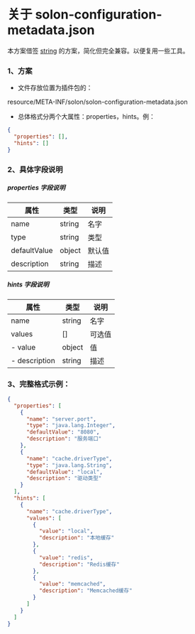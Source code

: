 
# 关于 solon-configuration-metadata.json

本方案借签 [string](https://docs.spring.io/spring-boot/docs/2.7.x/reference/html/configuration-metadata.html) 的方案，简化但完全兼容。以便复用一些工具。

### 1、方案

* 文件存放位置为插件包的：

resource/META-INF/solon/solon-configuration-metadata.json

* 总体格式分两个大属性：properties，hints。例：

```json
{
  "properties": [],
  "hints": []
}
```

### 2、具体字段说明

##### properties 字段说明

| 属性           | 类型      | 说明  |
|--------------|---------|-----|
| name         | string  | 名字  |
| type         | string  | 类型  |
| defaultValue | object  | 默认值 |
| description  | string  | 描述  |

##### hints 字段说明


| 属性             | 类型      | 说明  |
|----------------|---------|-----|
| name           | string  | 名字  |
| values       | []      | 可选值 |
| - value      | object    | 值   |
| - description | string  | 描述  |



### 3、完整格式示例：

```json
{
  "properties": [
    {
      "name": "server.port",
      "type": "java.lang.Integer",
      "defaultValue": "8080",
      "description": "服务端口"
    },
    {
      "name": "cache.driverType",
      "type": "java.lang.String",
      "defaultValue": "local",
      "description": "驱动类型"
    }
  ],
  "hints": [
    {
      "name": "cache.driverType",
      "values": [
        {
          "value": "local",
          "description": "本地缓存"
        },
        {
          "value": "redis",
          "description": "Redis缓存"
        },
        {
          "value": "memcached",
          "description": "Memcached缓存"
        }
      ]
    }
  ]
}
```

